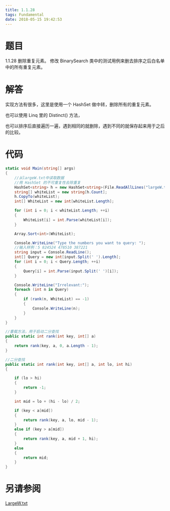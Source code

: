 ```yaml
---
title: 1.1.28
tags: Fundamental
date: 2018-05-15 19:42:53
---
```


# 题目

1.1.28
删除重复元素。 
修改 BinarySearch 类中的测试用例来删去排序之后白名单中的所有重复元素。

# 解答

实现方法有很多，这里是使用一个 HashSet 做中转，删除所有的重复元素。

也可以使用 Linq 里的 Distinct() 方法，

也可以排序后直接遍历一遍，遇到相同的就删除，遇到不同的就保存起来用于之后的比较。

# 代码

```csharp
static void Main(string[] args)
{
    //从largeW.txt中读取数据
    //用 HashSet 的不可重复性去除重复
    HashSet<string> h = new HashSet<string>(File.ReadAllLines("largeW.txt"));
    string[] whiteList = new string[h.Count];
    h.CopyTo(whiteList);
    int[] WhiteList = new int[whiteList.Length];

    for (int i = 0; i < whiteList.Length; ++i)
    {
        WhiteList[i] = int.Parse(whiteList[i]);
    }

    Array.Sort<int>(WhiteList);

    Console.WriteLine("Type the numbers you want to query: ");
    //输入样例：5 824524 478510 387221
    string input = Console.ReadLine();
    int[] Query = new int[input.Split(' ').Length];
    for (int i = 0; i < Query.Length; ++i)
    {
        Query[i] = int.Parse(input.Split(' ')[i]);
    }

    Console.WriteLine("Irrelevant:");
    foreach (int n in Query)
    {
        if (rank(n, WhiteList) == -1)
        {
            Console.WriteLine(n);
        }
    }
}

//重载方法，用于启动二分查找
public static int rank(int key, int[] a)
{
    return rank(key, a, 0, a.Length - 1);
}

//二分查找
public static int rank(int key, int[] a, int lo, int hi)
{

    if (lo > hi)
    {
        return -1;
    }

    int mid = lo + (hi - lo) / 2;

    if (key < a[mid])
    {
        return rank(key, a, lo, mid - 1);
    }
    else if (key > a[mid])
    {
        return rank(key, a, mid + 1, hi);
    }
    else
    {
        return mid;
    }
}
```

# 另请参阅
[LargeW.txt](http://algs4.cs.princeton.edu/11model/largeW.txt)
